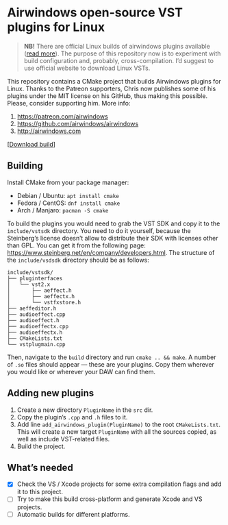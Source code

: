 # Airwindows open-source VST plugins for Linux

> **NB!** There are official Linux builds of airwindows plugins available
> ([read more](http://www.airwindows.com/airwindows-linux/)). The purpose of
> this repository now is to experiment with build configuration and, probably,
> cross-compilation. I’d suggest to use official website to download Linux VSTs.

This repository contains a CMake project that builds Airwindows plugins for
Linux. Thanks to the Patreon supporters, Chris now publishes some of his plugins
under the MIT license on his GitHub, thus making this possible. Please, consider
supporting him. More info:

1. <https://patreon.com/airwindows>
2. <https://github.com/airwindows/airwindows>
3. <http://airwindows.com>

[[Download build](https://github.com/ech2/airwindows-ports/releases)]

## Building

Install CMake from your package manager:

- Debian / Ubuntu: `apt install cmake`
- Fedora / CentOS: `dnf install cmake`
- Arch / Manjaro: `pacman -S cmake`

To build the plugins you would need to grab the VST SDK and copy it to the
`include/vstsdk` directory. You need to do it yourself, because the Steinberg’s
license doesn’t allow to distribute their SDK with licenses other than GPL. You
can get it from the following page:
<https://www.steinberg.net/en/company/developers.html>. The structure of the
`include/vsdsdk` directory should be as follows:

```
include/vstsdk/
├── pluginterfaces
│   └── vst2.x
│       ├── aeffect.h
│       ├── aeffectx.h
│       └── vstfxstore.h
├── aeffeditor.h
├── audioeffect.cpp
├── audioeffect.h
├── audioeffectx.cpp
├── audioeffectx.h
├── CMakeLists.txt
└── vstplugmain.cpp
```

Then, navigate to the `build` directory and run `cmake .. && make`. A number of
`.so` files should appear — these are your plugins. Copy them wherever you
would like or wherever your DAW can find them.

## Adding new plugins

1. Create a new directory `PluginName` in the `src` dir.
2. Copy the plugin’s `.cpp` and `.h` files to it.
3. Add line `add_airwindows_plugin(PluginName)` to the root `CMakeLists.txt`.
   This will create a new target `PluginName` with all the sources copied, as
   well as include VST-related files.
4. Build the project.

## What’s needed

- [X] Check the VS / Xcode projects for some extra compilation flags and add it
    to this project.
- [ ] Try to make this build cross-platform and generate Xcode and VS projects.
- [ ] Automatic builds for different platforms.
